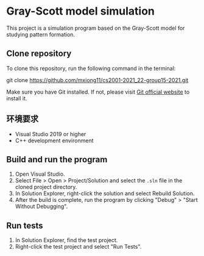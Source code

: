 # Gray-Scott model simulation

This project is a simulation program based on the Gray-Scott model for studying pattern formation.

## Clone repository

To clone this repository, run the following command in the terminal:

git clone https://github.com/mxiong11/cs2001-2021_22-group15-2021.git


Make sure you have Git installed. If not, please visit [Git official website](https://git-scm.com/) to install it.

## 环境要求

- Visual Studio 2019 or higher
- C++ development environment

## Build and run the program

1. Open Visual Studio.
2. Select File > Open > Project/Solution and select the `.sln` file in the cloned project directory.
3. In Solution Explorer, right-click the solution and select Rebuild Solution.
4. After the build is complete, run the program by clicking "Debug" > "Start Without Debugging".

## Run tests

1. In Solution Explorer, find the test project.
2. Right-click the test project and select "Run Tests".



